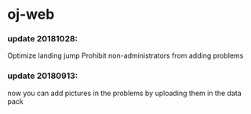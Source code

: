 # oj-web

### update 20181028:
  Optimize landing jump
  Prohibit non-administrators from adding problems

### update 20180913:
  now you can add pictures in the problems by uploading them in the data pack
